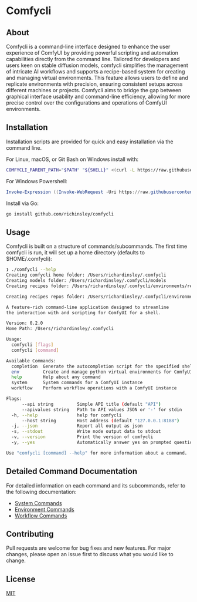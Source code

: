 # Comfycli


## About
Comfycli is a command-line interface designed to enhance the user experience of ComfyUI by providing powerful scripting and automation capabilities directly from the command line. Tailored for developers and users keen on stable diffusion models, comfycli simplifies the management of intricate AI workflows and supports a recipe-based system for creating and managing virtual environments. This feature allows users to define and replicate environments with precision, ensuring consistent setups across different machines or projects.
Comfycli aims to bridge the gap between graphical interface usability and command-line efficiency, allowing for more precise control over the configurations and operations of ComfyUI environments.
## Installation

Installation scripts are provided for quick and easy installation via the command line.

For Linux, macOS, or Git Bash on Windows install with:
```bash
COMFYCLI_PARENT_PATH="$PATH" "${SHELL}" <(curl -L https://raw.githubusercontent.com/richinsley/comfycli/main/install_scripts/installer.sh)
```

For Windows Powershell:
```powershell
Invoke-Expression ((Invoke-WebRequest -Uri https://raw.githubusercontent.com/richinsley/comfycli/main/install_scripts/installer.ps1).Content)
```

Install via Go:
```bash
go install github.com/richinsley/comfycli
```
## Usage
Comfycli is built on a structure of commands/subcommands.  The first time comfycli is run, it will set up a home directory (defaults to $HOME/.comfycli):
```bash
❯ ./comfycli --help
Creating comfycli home folder: /Users/richardinsley/.comfycli
Creating models folder: /Users/richardinsley/.comfycli/models
Creating recipes folder: /Users/richardinsley/.comfycli/environments/recipes

Creating recipes repos folder: /Users/richardinsley/.comfycli/environments/recipes/repos

A feature-rich command-line application designed to streamline 
the interaction with and scripting for ComfyUI for a shell.

Version: 0.2.0
Home Path: /Users/richardinsley/.comfycli

Usage:
  comfycli [flags]
  comfycli [command]

Available Commands:
  completion  Generate the autocompletion script for the specified shell
  env         Create and manage python virtual environments for ComfyUI
  help        Help about any command
  system      System commands for a ComfyUI instance
  workflow    Perform workflow operations with a ComfyUI instance

Flags:
      --api string         Simple API title (default "API")
      --apivalues string   Path to API values JSON or '-' for stdin
  -h, --help               help for comfycli
      --host string        Host address (default "127.0.0.1:8188")
  -j, --json               Report all output as json
  -s, --stdout             Write node output data to stdout
  -v, --version            Print the version of comfycli
  -y, --yes                Automatically answer yes on prompted questions

Use "comfycli [command] --help" for more information about a command.
```

## Detailed Command Documentation
For detailed information on each command and its subcommands, refer to the following documentation:

- [System Commands](./docs/system.md)
- [Environment Commands](./docs/env.md)
- [Workflow Commands](./docs/workflow.md)

## Contributing

Pull requests are welcome for bug fixes and new features. For major changes, please open an issue first
to discuss what you would like to change.


## License

[MIT](https://choosealicense.com/licenses/mit/)